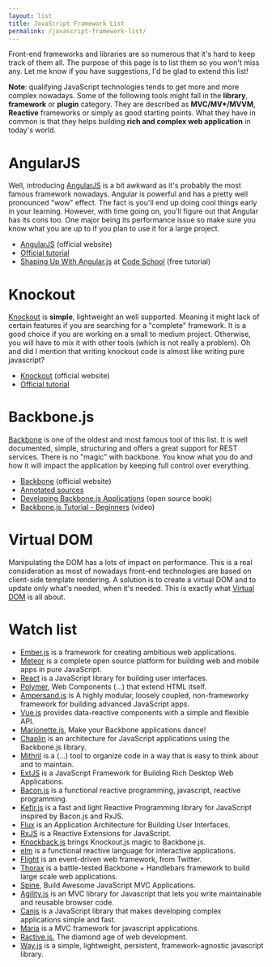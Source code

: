 ```yaml
---
layout: list
title: JavaScript Framework List
permalink: /javascript-framework-list/
---
```


Front-end frameworks and libraries are so numerous that it's hard to keep track of them all.
The purpose of this page is to list them so you won't miss any.
Let me know if you have suggestions, I'd be glad to extend this list!

**Note**: qualifying JavaScript technologies tends to get more and more complex nowadays.
Some of the following tools might fall in the **library**, **framework** or **plugin** category.
They are described as **MVC/MV\*/MVVM**, **Reactive** frameworks or simply as good starting points.
What they have in common is that they helps building **rich and complex web application** in today's world.



# AngularJS

Well, introducing [AngularJS](https://angularjs.org/) is a bit awkward as it's probably the most famous framework nowadays.
Angular is powerful and has a pretty well pronounced "wow" effect.
The fact is you'll end up doing cool things early in your learning.
However, with time going on, you'll figure out that Angular has its cons too.
One major being its performance issue so make sure you know what you are up to if you plan to use it for a large project.

* [AngularJS](https://angularjs.org/) (official website)
* [Official tutorial](https://docs.angularjs.org/tutorial/step_00)
* [Shaping Up With Angular.js](https://www.codeschool.com/courses/shaping-up-with-angular-js) at [Code School](https://www.codeschool.com/) (free tutorial)



# Knockout

[Knockout](http://knockoutjs.com/) is **simple**, lightweight an well supported.
Meaning it might lack of certain features if you are searching for a "complete" framework.
It is a good choice if you are working on a small to medium project.
Otherwise, you will have to mix it with other tools (which is not really a problem).
Oh and did I mention that writing knockout code is almost like writing pure javascript?

* [Knockout](http://knockoutjs.com/) (official website)
* [Official tutorial](http://learn.knockoutjs.com/)



# Backbone.js

[Backbone](http://backbonejs.org/) is one of the oldest and most famous tool of this list.
It is well documented, simple, structuring and offers a great support for REST services.
There is no "magic" with backbone.
You know what you do and how it will impact the application by keeping full control over everything.

* [Backbone](http://backbonejs.org/) (official website)
* [Annotated sources](http://backbonejs.org/docs/backbone.html)
* [Developing Backbone.js Applications](http://addyosmani.github.io/backbone-fundamentals/) (open source book)
* [Backbone.js Tutorial - Beginners](https://www.youtube.com/watch?v=FZSjvWtUxYk) (video)



# Virtual DOM

Manipulating the DOM has a lots of impact on performance.
This is a real consideration as most of nowadays front-end technologies are based on client-side template rendering.
A solution is to create a virtual DOM and to update only what's needed, when it's needed.
This is exactly what [Virtual DOM](https://github.com/Matt-Esch/virtual-dom) is all about.



# Watch list

* [Ember.js](http://emberjs.com/) is a framework for creating ambitious web applications.
* [Meteor](https://www.meteor.com/) is a complete open source platform for building web and mobile apps in pure JavaScript.
* [React](http://facebook.github.io/react/) is a JavaScript library for building user interfaces.
* [Polymer](https://www.polymer-project.org/), Web Components (...) that extend HTML itself.
* [Ampersand.js](http://ampersandjs.com/) is A highly modular, loosely coupled, non-frameworky framework for building advanced JavaScript apps.
* [Vue.js](http://vuejs.org/) provides data-reactive components with a simple and flexible API.
* [Marionette.js](http://marionettejs.com/), Make your Backbone applications dance!
* [Chaplin](http://chaplinjs.org/) is an architecture for JavaScript applications using the Backbone.js library.
* [Mithril](http://lhorie.github.io/mithril/) is a (...) tool to organize code in a way that is easy to think about and to maintain.
* [ExtJS](http://www.sencha.com/products/extjs/) is a JavaScript Framework for Building Rich Desktop Web Applications.
* [Bacon.js](http://baconjs.github.io/) is a functional reactive programming, javascript, reactive programming.
* [Kefir.js](http://pozadi.github.io/kefir/) is a fast and light Reactive Programming library for JavaScript inspired by Bacon.js and RxJS.
* [Flux](http://facebook.github.io/flux/) is an Application Architecture for Building User Interfaces.
* [RxJS](http://reactive-extensions.github.io/RxJS/) is a Reactive Extensions for JavaScript.
* [Knockback.js](http://kmalakoff.github.io/knockback/) brings Knockout.js magic to Backbone.js.
* [elm](http://elm-lang.org/) is a functional reactive language for interactive applications.
* [Flight](https://flightjs.github.io/) is an event-driven web framework, from Twitter.
* [Thorax](http://thoraxjs.org/) is a battle-tested Backbone + Handlebars framework to build large scale web applications.
* [Spine](http://spinejs.com/), Build Awesome JavaScript MVC Applications.
* [Agility.js](http://agilityjs.com/) is an MVC library for Javascript that lets you write maintainable and reusable browser code.
* [Canjs](http://canjs.com/) is a JavaScript library that makes developing complex applications simple and fast.
* [Maria](http://peter.michaux.ca/maria/) is a MVC framework for javascript applications.
* [Ractive.js](http://www.ractivejs.org/), The diamond age of web development.
* [Way.js](http://gwendall.github.io/way/) is a simple, lightweight, persistent, framework-agnostic javascript library.